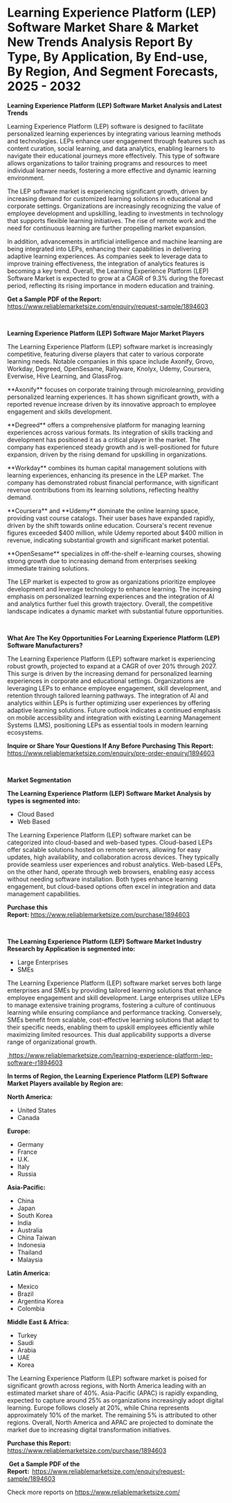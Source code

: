 <p><h1>Learning Experience Platform (LEP) Software Market Share & Market New Trends Analysis Report By Type, By Application, By End-use, By Region, And Segment Forecasts, 2025 - 2032</h1></p><p><strong>Learning Experience Platform (LEP) Software Market Analysis and Latest Trends</strong></p>
<p><p>Learning Experience Platform (LEP) software is designed to facilitate personalized learning experiences by integrating various learning methods and technologies. LEPs enhance user engagement through features such as content curation, social learning, and data analytics, enabling learners to navigate their educational journeys more effectively. This type of software allows organizations to tailor training programs and resources to meet individual learner needs, fostering a more effective and dynamic learning environment.</p><p>The LEP software market is experiencing significant growth, driven by increasing demand for customized learning solutions in educational and corporate settings. Organizations are increasingly recognizing the value of employee development and upskilling, leading to investments in technology that supports flexible learning initiatives. The rise of remote work and the need for continuous learning are further propelling market expansion.</p><p>In addition, advancements in artificial intelligence and machine learning are being integrated into LEPs, enhancing their capabilities in delivering adaptive learning experiences. As companies seek to leverage data to improve training effectiveness, the integration of analytics features is becoming a key trend. Overall, the Learning Experience Platform (LEP) Software Market is expected to grow at a CAGR of 9.3% during the forecast period, reflecting its rising importance in modern education and training.</p></p>
<p><strong>Get a Sample PDF of the Report:&nbsp;</strong> <a href="https://www.reliablemarketsize.com/enquiry/request-sample/1894603?utm_campaign=2334&utm_medium=2&utm_source=Github&utm_content=ia&utm_term=28032025&utm_id=learning-experience-platform-lep-software">https://www.reliablemarketsize.com/enquiry/request-sample/1894603</a></p>
<p>&nbsp;</p>
<p><strong>Learning Experience Platform (LEP) Software Major Market Players</strong></p>
<p><p>The Learning Experience Platform (LEP) software market is increasingly competitive, featuring diverse players that cater to various corporate learning needs. Notable companies in this space include Axonify, Grovo, Workday, Degreed, OpenSesame, Rallyware, Knolyx, Udemy, Coursera, Everwise, Hive Learning, and GlassFrog.</p><p>**Axonify** focuses on corporate training through microlearning, providing personalized learning experiences. It has shown significant growth, with a reported revenue increase driven by its innovative approach to employee engagement and skills development. </p><p>**Degreed** offers a comprehensive platform for managing learning experiences across various formats. Its integration of skills tracking and development has positioned it as a critical player in the market. The company has experienced steady growth and is well-positioned for future expansion, driven by the rising demand for upskilling in organizations.</p><p>**Workday** combines its human capital management solutions with learning experiences, enhancing its presence in the LEP market. The company has demonstrated robust financial performance, with significant revenue contributions from its learning solutions, reflecting healthy demand.</p><p>**Coursera** and **Udemy** dominate the online learning space, providing vast course catalogs. Their user bases have expanded rapidly, driven by the shift towards online education. Coursera's recent revenue figures exceeded $400 million, while Udemy reported about $400 million in revenue, indicating substantial growth and significant market potential.</p><p>**OpenSesame** specializes in off-the-shelf e-learning courses, showing strong growth due to increasing demand from enterprises seeking immediate training solutions. </p><p>The LEP market is expected to grow as organizations prioritize employee development and leverage technology to enhance learning. The increasing emphasis on personalized learning experiences and the integration of AI and analytics further fuel this growth trajectory. Overall, the competitive landscape indicates a dynamic market with substantial future opportunities.</p></p>
<p>&nbsp;</p>
<p><strong>What Are The Key Opportunities For Learning Experience Platform (LEP) Software Manufacturers?</strong></p>
<p><p>The Learning Experience Platform (LEP) software market is experiencing robust growth, projected to expand at a CAGR of over 20% through 2027. This surge is driven by the increasing demand for personalized learning experiences in corporate and educational settings. Organizations are leveraging LEPs to enhance employee engagement, skill development, and retention through tailored learning pathways. The integration of AI and analytics within LEPs is further optimizing user experiences by offering adaptive learning solutions. Future outlook indicates a continued emphasis on mobile accessibility and integration with existing Learning Management Systems (LMS), positioning LEPs as essential tools in modern learning ecosystems.</p></p>
<p><strong>Inquire or Share Your Questions If Any Before Purchasing This Report:</strong> <a href="https://www.reliablemarketsize.com/enquiry/pre-order-enquiry/1894603?utm_campaign=2334&utm_medium=2&utm_source=Github&utm_content=ia&utm_term=28032025&utm_id=learning-experience-platform-lep-software">https://www.reliablemarketsize.com/enquiry/pre-order-enquiry/1894603</a></p>
<p>&nbsp;</p>
<p><strong>Market Segmentation</strong></p>
<p><strong>The Learning Experience Platform (LEP) Software Market Analysis by types is segmented into:</strong></p>
<p><ul><li>Cloud Based</li><li>Web Based</li></ul></p>
<p><p>The Learning Experience Platform (LEP) software market can be categorized into cloud-based and web-based types. Cloud-based LEPs offer scalable solutions hosted on remote servers, allowing for easy updates, high availability, and collaboration across devices. They typically provide seamless user experiences and robust analytics. Web-based LEPs, on the other hand, operate through web browsers, enabling easy access without needing software installation. Both types enhance learning engagement, but cloud-based options often excel in integration and data management capabilities.</p></p>
<p><strong>Purchase this Report:&nbsp;</strong><a href="https://www.reliablemarketsize.com/purchase/1894603?utm_campaign=2334&utm_medium=2&utm_source=Github&utm_content=ia&utm_term=28032025&utm_id=learning-experience-platform-lep-software">https://www.reliablemarketsize.com/purchase/1894603</a></p>
<p>&nbsp;</p>
<p><strong>The Learning Experience Platform (LEP) Software Market Industry Research by Application is segmented into:</strong></p>
<p><ul><li>Large Enterprises</li><li>SMEs</li></ul></p>
<p><p>The Learning Experience Platform (LEP) software market serves both large enterprises and SMEs by providing tailored learning solutions that enhance employee engagement and skill development. Large enterprises utilize LEPs to manage extensive training programs, fostering a culture of continuous learning while ensuring compliance and performance tracking. Conversely, SMEs benefit from scalable, cost-effective learning solutions that adapt to their specific needs, enabling them to upskill employees efficiently while maximizing limited resources. This dual applicability supports a diverse range of organizational growth.</p></p>
<p><a href="https://www.reliablemarketsize.com/learning-experience-platform-lep-software-r1894603?utm_campaign=2334&utm_medium=2&utm_source=Github&utm_content=ia&utm_term=28032025&utm_id=learning-experience-platform-lep-software">&nbsp;https://www.reliablemarketsize.com/learning-experience-platform-lep-software-r1894603</a></p>
<p><strong>In terms of Region, the Learning Experience Platform (LEP) Software Market Players available by Region are:</strong></p>
<p>
    <p> <strong> North America: </strong>
        <ul>
            <li>United States</li>
            <li>Canada</li>
        </ul>
        </p> 
    <p> <strong> Europe: </strong>
        <ul>
            <li>Germany</li>
            <li>France</li>
            <li>U.K.</li>
            <li>Italy</li>
            <li>Russia</li>
        </ul>
        </p> 
    <p> <strong> Asia-Pacific: </strong>
        <ul>
            <li>China</li>
            <li>Japan</li>
            <li>South Korea</li>
            <li>India</li>
            <li>Australia</li>
            <li>China Taiwan</li>
            <li>Indonesia</li>
            <li>Thailand</li>
            <li>Malaysia</li>
        </ul>
        </p> 
    <p> <strong> Latin America: </strong>
        <ul>
            <li>Mexico</li>
            <li>Brazil</li>
            <li>Argentina Korea</li>
            <li>Colombia</li>
        </ul>
        </p> 
    <p> <strong> Middle East & Africa: </strong>
        <ul>
            <li>Turkey</li>
            <li>Saudi</li>
            <li>Arabia</li>
            <li>UAE</li>
            <li>Korea</li>
        </ul>
    </p>
    </p>
<p><p>The Learning Experience Platform (LEP) software market is poised for significant growth across regions, with North America leading with an estimated market share of 40%. Asia-Pacific (APAC) is rapidly expanding, expected to capture around 25% as organizations increasingly adopt digital learning. Europe follows closely at 20%, while China represents approximately 10% of the market. The remaining 5% is attributed to other regions. Overall, North America and APAC are projected to dominate the market due to increasing digital transformation initiatives.</p></p>
<p><strong>Purchase this Report: </strong><a href="https://www.reliablemarketsize.com/purchase/1894603?utm_campaign=2334&utm_medium=2&utm_source=Github&utm_content=ia&utm_term=28032025&utm_id=learning-experience-platform-lep-software">https://www.reliablemarketsize.com/purchase/1894603</a></p>
<p>&nbsp;<strong>Get a Sample PDF of the Report:&nbsp;&nbsp;</strong><a href="https://www.reliablemarketsize.com/enquiry/request-sample/1894603?utm_campaign=2334&utm_medium=2&utm_source=Github&utm_content=ia&utm_term=28032025&utm_id=learning-experience-platform-lep-software">https://www.reliablemarketsize.com/enquiry/request-sample/1894603</a></p>
<p><strong></strong></p>
<p>Check more reports on <a href="https://www.reliablemarketsize.com/?utm_campaign=2334&utm_medium=2&utm_source=Github&utm_content=ia&utm_term=28032025&utm_id=learning-experience-platform-lep-software">https://www.reliablemarketsize.com/</a></p>